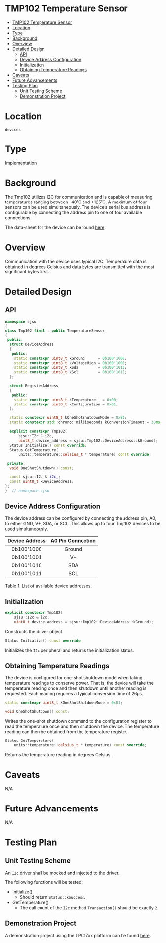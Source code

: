 # TMP102 Temperature Sensor

- [TMP102 Temperature Sensor](#tmp102-temperature-sensor)
- [Location](#location)
- [Type](#type)
- [Background](#background)
- [Overview](#overview)
- [Detailed Design](#detailed-design)
  - [API](#api)
  - [Device Address Configuration](#device-address-configuration)
  - [Initialization](#initialization)
  - [Obtaining Temperature Readings](#obtaining-temperature-readings)
- [Caveats](#caveats)
- [Future Advancements](#future-advancements)
- [Testing Plan](#testing-plan)
  - [Unit Testing Scheme](#unit-testing-scheme)
  - [Demonstration Project](#demonstration-project)

# Location
`devices`

# Type
Implementation

# Background
The Tmp102 utilizes I2C for communication and is capable of measuring
temperatures ranging between -40˚C and +125˚C. A maximum of four sensors can be
used simultaneously. The device’s serial bus address is configurable by
connecting the address pin to one of four available connections.

The data-sheet for the device can be found
[here](/datasheets/sjone/Temperature/tmp102.pdf).

# Overview
Communication with the device uses typical I2C. Temperature data is obtained in
degrees Celsius and data bytes are transmitted with the most significant bytes
first.

# Detailed Design
## API
```C++
namespace sjsu
{
class Tmp102 final : public TemperatureSensor
{
 public:
  struct DeviceAddress
  {
   public:
    static constexpr uint8_t kGround      = 0b100'1000;
    static constexpr uint8_t kVoltageHigh = 0b100'1001;
    static constexpr uint8_t kSda         = 0b100'1010;
    static constexpr uint8_t kScl         = 0b100'1011;
  };

  struct RegisterAddress
  {
   public:
    static constexpr uint8_t kTemperature   = 0x00;
    static constexpr uint8_t kConfiguration = 0x01;
  };

  static constexpr uint8_t kOneShotShutdownMode = 0x81;
  static constexpr std::chrono::milliseconds kConversionTimeout = 30ms;

  explicit constexpr Tmp102(
      sjsu::I2c & i2c,
      uint8_t device_address = sjsu::Tmp102::DeviceAddress::kGround);
  Status Initialize() const override;
  Status GetTemperature(
      units::temperature::celsius_t * temperature) const override;

 private:
  void OneShotShutdown() const;

  const sjsu::I2c & i2c_;
  const uint8_t kDeviceAddress;
};
}  // namespace sjsu
```

## Device Address Configuration
The device address can be configured by connecting the address pin, A0, to
either GND, V+, SDA, or SCL. This allows up to four Tmp102 devices to be used
simultaneously.

| **Device Address** | **A0 Pin Connection** |
|:------------------:|:---------------------:|
|     0b100'1000     |         Ground        |
|     0b100'1001     |           V+          |
|     0b100'1010     |          SDA          |
|     0b100'1011     |          SCL          |

Table 1. List of available device addresses.

## Initialization
```c++
explicit constexpr Tmp102(
    sjsu::I2c & i2c,
    uint8_t device_address = sjsu::Tmp102::DeviceAddress::kGround);
```
Constructs the driver object
```c++
Status Initialize() const override
```
Initializes the `I2c` peripheral and returns the initialization status.

## Obtaining Temperature Readings
The device is configured for one-shot shutdown mode when taking temperature
readings to conserve power. That is, the device will take the temperature
reading once and then shutdown until another reading is requested. Each reading
requires a typical conversion time of 26µs.

```c++
static constexpr uint8_t kOneShotShutdownMode = 0x81;

void OneShotShutdown() const;
```
Writes the one-shot shutdown command to the configuration register to read the
temperature once and then shutdown the device. The temperature reading can then
be obtained from the temperature register.

```c++
Status GetTemperature(
    units::temperature::celsius_t * temperature) const override;
```
Returns the temperature reading in degrees Celsius.

# Caveats
N/A

# Future Advancements
N/A

# Testing Plan
## Unit Testing Scheme
An `I2c` driver shall be mocked and injected to the driver.

The following functions will be tested:
- Initialize()
  - Should return `Status::kSuccess`.
- GetTemperature()
  - The call count of the `I2c` method `Transaction()` should be exactly `2`.

## Demonstration Project
A demonstration project using the LPC17xx platform can be found
[here](/demos/sjone/temperature_sensor/source/main.cpp).
